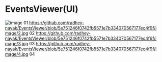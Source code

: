# EventsViewer(UI)
![image](https://user-images.githubusercontent.com/61424320/136228085-f744ca83-7f22-474a-bac0-4c53a699c9a3.png)
01
https://github.com/radhey-nayak/EventsViewer/blob/5e751246f0742fb5571e7b334070567177ec4f9f/image/2.jpg
02
https://github.com/radhey-nayak/EventsViewer/blob/5e751246f0742fb5571e7b334070567177ec4f9f/image/3.jpg
03
https://github.com/radhey-nayak/EventsViewer/blob/5e751246f0742fb5571e7b334070567177ec4f9f/image/4.jpg
04
